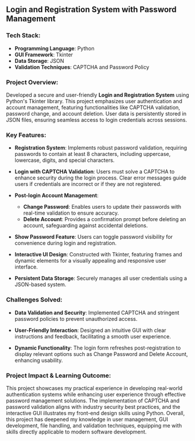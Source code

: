 ## Login and Registration System with Password Management

### Tech Stack:
- **Programming Language**: Python
- **GUI Framework**: Tkinter
- **Data Storage**: JSON
- **Validation Techniques**: CAPTCHA and Password Policy

### Project Overview:
Developed a secure and user-friendly **Login and Registration System** using Python's Tkinter library. This project emphasizes user authentication and account management, featuring functionalities like CAPTCHA validation, password change, and account deletion. User data is persistently stored in JSON files, ensuring seamless access to login credentials across sessions.

### Key Features:
- **Registration System**: Implements robust password validation, requiring passwords to contain at least 8 characters, including uppercase, lowercase, digits, and special characters.
  
- **Login with CAPTCHA Validation**: Users must solve a CAPTCHA to enhance security during the login process. Clear error messages guide users if credentials are incorrect or if they are not registered.
  
- **Post-login Account Management**:
  - **Change Password**: Enables users to update their passwords with real-time validation to ensure accuracy.
  - **Delete Account**: Provides a confirmation prompt before deleting an account, safeguarding against accidental deletions.
  
- **Show Password Feature**: Users can toggle password visibility for convenience during login and registration.

- **Interactive UI Design**: Constructed with Tkinter, featuring frames and dynamic elements for a visually appealing and responsive user interface.

- **Persistent Data Storage**: Securely manages all user credentials using a JSON-based system.

### Challenges Solved:
- **Data Validation and Security**: Implemented CAPTCHA and stringent password policies to prevent unauthorized access.
  
- **User-Friendly Interaction**: Designed an intuitive GUI with clear instructions and feedback, facilitating a smooth user experience.
  
- **Dynamic Functionality**: The login form refreshes post-registration to display relevant options such as Change Password and Delete Account, enhancing usability.

### Project Impact & Learning Outcome:
This project showcases my practical experience in developing real-world authentication systems while enhancing user experience through effective password management solutions. The implementation of CAPTCHA and password validation aligns with industry security best practices, and the interactive GUI illustrates my front-end design skills using Python. Overall, this project has deepened my knowledge in user management, GUI development, file handling, and validation techniques, equipping me with skills directly applicable to modern software development.
